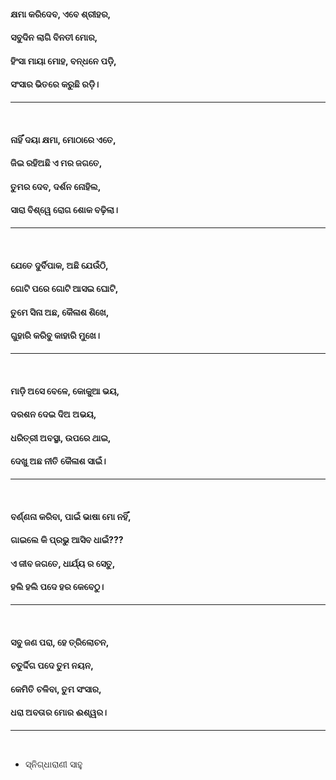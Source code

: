 #### କ୍ଷମା କରିଦେବ, ଏବେ ଶ୍ରୀହର,
#### ସବୁଦିନ ଲାଗି ବିନତୀ ମୋର,
#### ହିଂସା ମାୟା ମୋହ, ବନ୍ଧନେ ପଡ଼ି,
#### ସଂସାର ଭିତରେ କରୁଛି ରଡ଼ି।
***
<br>

#### ନାହିଁ ଦୟା କ୍ଷମା, ମୋଠାରେ ଏତେ,
#### ଜିଇ ରହିଅଛି ଏ ମର ଜଗତେ,
#### ତୁମର ଦେବ, ଦର୍ଶନ ନୋହିଲ,
#### ସାରା ବିଶ୍ୱେ ରୋଗ ଶୋକ ବଢ଼ିଲା।
***
<br>

#### ଯେତେ ଦୁର୍ବିପାକ, ଅଛି ଯେଉଁଠି,
#### ଗୋଟି ପରେ ଗୋଟି ଆସଇ ଘୋଟି,
#### ତୁମେ ସିନା ଅଛ, କୈଳାଶ ଶିଖେ,
#### ଗୁହାରି କରିବୁ କାହାରି ମୁଖେ।
***
<br>

#### ମାଡ଼ି ଅସେ ବେଳେ, କୋକୁଆ ଭୟ,
#### ଦରଶନ ଦେଇ ଦିଅ ଅଭୟ,
#### ଧରିତ୍ରୀ ଅବସ୍ଥା, ଉପରେ ଥାଇ,
#### ଦେଖୁ ଅଛ ନୀତି କୈଳାଶ ସାଇଁ।
***
<br>

#### ବର୍ଣ୍ଣନା କରିବା, ପାଇଁ ଭାଷା ମୋ ନହିଁ,
#### ଗାଇଲେ କି ପ୍ରଭୁ ଆସିବ ଧାଇଁ???
#### ଏ ଜୀବ ଜଗତେ, ଧାର୍ଯ୍ୟ ର ସେତୁ,
#### ହଲି ହଲି ପଦେ ହର କେବେଠୁ।
***
<br>

#### ସବୁ ଜଣ ପରା, ହେ ତ୍ରିଲୋଚନ,
#### ଚତୁର୍ଦ୍ଦିଗ ପଦେ ତୁମ ନୟନ,
#### କେମିତି ଚଳିବା, ତୁମ ସଂସାର,
#### ଧରା ଅବତାର ମୋର ଈଶ୍ୱର।
***
<br>

- ସ୍ନିଗ୍ଧାରାଣୀ ସାହୁ
